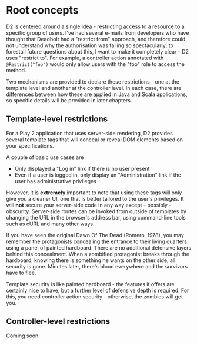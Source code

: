 # Root concepts #

D2 is centered around a single idea - restricting access to a resource to a specific group of users.  I've had several e-mails from developers who have thought that Deadbolt had a "restrict from" approach, and therefore could not understand why the authorisation was failing so spectacularly; to forestall future questions about this, I want to make it completely clear - D2 uses "restrict to".  For example, a controller action annotated with `@Restrict("foo")` would only allow users with the "foo" role to access the method.

Two mechanisms are provided to declare these restrictions - one at the template level and another at the controller level.  In each case, there are differences between how these are applied in Java and Scala applications, so specific details will be provided in later chapters.

## Template-level restrictions ##
For a Play 2 application that uses server-side rendering, D2 provides several template tags that will conceal or reveal DOM elements based on your specifications.

A couple of basic use cases are
* Only displayed a "Log in" link if there is no user present
* Even if a user is logged in, only display an "Administration" link if the user has administrative privileges

However, it is **extremely** important to note that using these tags will only give you a cleaner UI, one that is better tailored to the user's privileges.  It will **not** secure your server-side code in any way except - possibly - obscurity.  Server-side routes can be invoked from outside of templates by changing the URL in the browser's address bar, using command-line tools such as cURL and many other ways.

If you have seen the original Dawn Of The Dead (Romero, 1978), you may remember the protagonists concealing the entrance to their living quarters using a panel of painted hardboard.  There are no additional defensive layers behind this concealment.  When a zombified protagonist breaks through the hardboard, knowing there is something he wants on the other side, all security is gone.  Minutes later, there's blood everywhere and the survivors have to flee.

Template security is like painted hardboard - the features it offers are certainly nice to have, but a further level of defensive depth is required.  For this, you need controller action security - otherwise, the zombies will get you.

## Controller-level restrictions ##
Coming soon